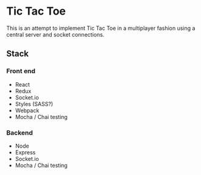 # Tic Tac Toe
This is an attempt to implement Tic Tac Toe in a multiplayer fashion using a central server and socket connections.

## Stack
### Front end
- React
- Redux
- Socket.io
- Styles (SASS?)
- Webpack
- Mocha / Chai testing

### Backend
- Node
- Express
- Socket.io
- Mocha / Chai testing
